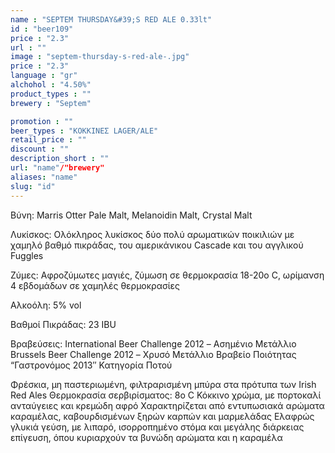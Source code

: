 ```yaml
---
name : "SEPTEM THURSDAY&#39;S RED ALE 0.33lt"
id : "beer109"
price : "2.3"
url : ""
image : "septem-thursday-s-red-ale-.jpg"
price : "2.3"
language : "gr"
alchohol : "4.50%"
product_types : ""
brewery : "Septem"

promotion : ""
beer_types : "ΚΟΚΚΙΝΕΣ LAGER/ALE"
retail_price : ""
discount : ""
description_short : ""
url: "name"/"brewery"
aliases: "name"
slug: "id"
---
```


Βύνη: Marris Otter Pale Malt, Melanoidin Malt, Crystal Malt

Λυκίσκος: Ολόκληρος λυκίσκος δύο πολύ αρωματικών ποικιλιών με χαμηλό βαθμό πικράδας, του αμερικάνικου Cascade και του αγγλικού Fuggles

Ζύμες: Αφροζύμωτες μαγιές, ζύμωση σε θερμοκρασία 18-20ο C, ωρίμανση 4 εβδομάδων σε χαμηλές θερμοκρασίες

Αλκοόλη: 5% vol

Βαθμοί Πικράδας: 23 IBU

Βραβεύσεις: International Beer Challenge 2012 – Ασημένιο Μετάλλιο
Brussels Beer Challenge 2012 – Χρυσό Μετάλλιο
Βραβείο Ποιότητας “Γαστρονόμος 2013″ Κατηγορία Ποτού

Φρέσκια, μη παστεριωμένη, φιλτραρισμένη μπύρα στα πρότυπα των Irish Red Ales
Θερμοκρασία σερβιρίσματος: 8ο C
Κόκκινο χρώμα, με πορτοκαλί ανταύγειες και κρεμώδη αφρό
Χαρακτηρίζεται από εντυπωσιακά αρώματα καραμέλας, καβουρδισμένων ξηρών καρπών και μαρμελάδας
Ελαφρώς γλυκιά γεύση, με λιπαρό, ισορροπημένο στόμα και μεγάλης διάρκειας επίγευση, όπου κυριαρχούν τα βυνώδη αρώματα και η καραμέλα